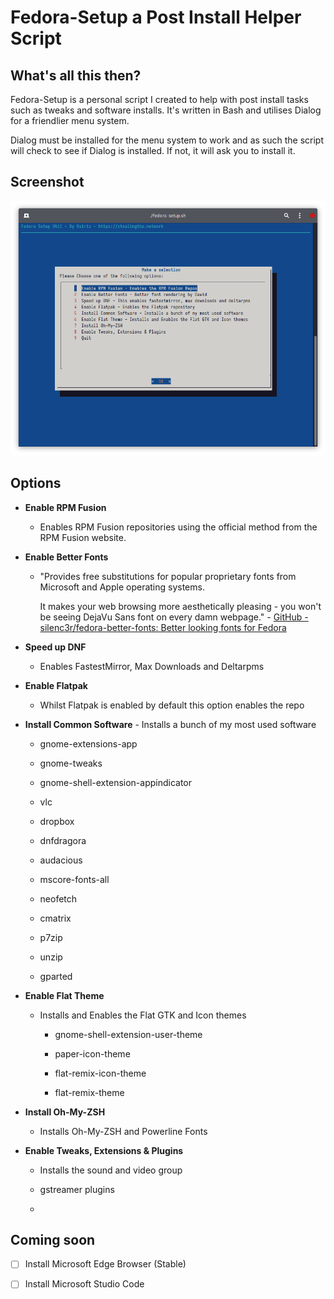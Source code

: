 # Fedora-Setup a Post Install Helper Script

## What's all this then?

Fedora-Setup is a personal script I created to help with post install tasks such as tweaks and software installs. It's written in Bash and utilises Dialog for a friendlier menu system.

Dialog must be installed for the menu system to work and as such the script will check to see if Dialog is installed. If not, it will ask you to install it.



## Screenshot

![Screenshot](fedora-setup-screenshot.png)

## Options

- **Enable RPM Fusion**
  
  - Enables RPM Fusion repositories using the official method from the RPM Fusion website. 

- **Enable Better Fonts**
  
  - "Provides free substitutions for popular proprietary fonts from Microsoft and Apple operating systems.
    
    It makes your web browsing more aesthetically pleasing - you won't be seeing DejaVu Sans font on every damn webpage." - [GitHub - silenc3r/fedora-better-fonts: Better looking fonts for Fedora](https://github.com/silenc3r/fedora-better-fonts)

- **Speed up DNF**
  
  - Enables FastestMirror, Max Downloads and Deltarpms

- **Enable Flatpak**
  
  - Whilst Flatpak is enabled by default this option enables the repo

- **Install Common Software** - Installs a bunch of my most used software
  
  - gnome-extensions-app 
  
  - gnome-tweaks 
  
  - gnome-shell-extension-appindicator 
  
  - vlc 
  
  - dropbox 
  
  - dnfdragora 
  
  - audacious 
  
  - mscore-fonts-all 
  
  - neofetch 
  
  - cmatrix 
  
  - p7zip 
  
  - unzip 
  
  - gparted

- **Enable Flat Theme**
  
  - Installs and Enables the Flat GTK and Icon themes
    
    - gnome-shell-extension-user-theme 
    
    - paper-icon-theme 
    
    - flat-remix-icon-theme 
    
    - flat-remix-theme

- **Install Oh-My-ZSH**
  
  - Installs Oh-My-ZSH and Powerline Fonts

- **Enable Tweaks, Extensions & Plugins**
  
  - Installs the sound and video group
  
  - gstreamer plugins
  
  - 

## Coming soon

- [ ] Install Microsoft Edge Browser (Stable)

- [ ] Install Microsoft Studio Code
